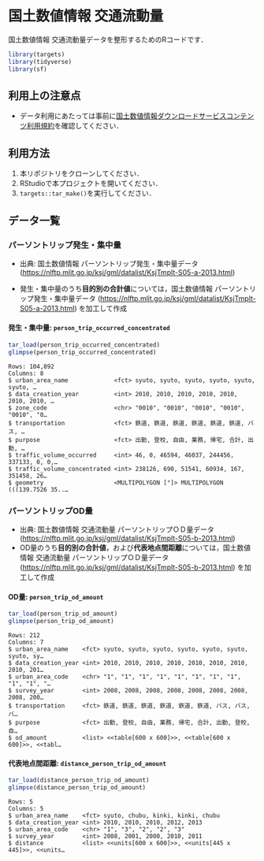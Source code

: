 # 国土数値情報 交通流動量


国土数値情報 交通流動量データを整形するためのRコードです．

``` r
library(targets)
library(tidyverse)
library(sf)
```

## 利用上の注意点

- データ利用にあたっては事前に[国土数値情報ダウンロードサービスコンテンツ利用規約](https://nlftp.mlit.go.jp/ksj/other/agreement.html)を確認してください．

## 利用方法

1.  本リポジトリをクローンしてください．
2.  RStudioで本プロジェクトを開いてください．
3.  `targets::tar_make()`を実行してください．

## データ一覧

### パーソントリップ発生・集中量

- 出典: 国土数値情報 パーソントリップ発生・集中量データ
  (<https://nlftp.mlit.go.jp/ksj/gml/datalist/KsjTmplt-S05-a-2013.html>)

- 発生・集中量のうち**目的別の合計値**については，国土数値情報
  パーソントリップ発生・集中量データ
  (<https://nlftp.mlit.go.jp/ksj/gml/datalist/KsjTmplt-S05-a-2013.html>)
  を加工して作成

#### 発生・集中量: `person_trip_occurred_concentrated`

``` r
tar_load(person_trip_occurred_concentrated)
glimpse(person_trip_occurred_concentrated)
```

    Rows: 104,892
    Columns: 8
    $ urban_area_name             <fct> syuto, syuto, syuto, syuto, syuto, syuto, …
    $ data_creation_year          <int> 2010, 2010, 2010, 2010, 2010, 2010, 2010, …
    $ zone_code                   <chr> "0010", "0010", "0010", "0010", "0010", "0…
    $ transportation              <fct> 鉄道, 鉄道, 鉄道, 鉄道, 鉄道, 鉄道, バス, …
    $ purpose                     <fct> 出勤, 登校, 自由, 業務, 帰宅, 合計, 出勤, …
    $ traffic_volume_occurred     <int> 46, 0, 46594, 46037, 244456, 337133, 0, 0,…
    $ traffic_volume_concentrated <int> 238126, 690, 51541, 60934, 167, 351458, 26…
    $ geometry                    <MULTIPOLYGON [°]> MULTIPOLYGON (((139.7526 35..…

### パーソントリップOD量

- 出典: 国土数値情報 交通流動量 パーソントリップＯＤ量データ
  (<https://nlftp.mlit.go.jp/ksj/gml/datalist/KsjTmplt-S05-b-2013.html>)
- OD量のうち**目的別の合計値**，および**代表地点間距離**については，国土数値情報
  交通流動量 パーソントリップＯＤ量データ
  (<https://nlftp.mlit.go.jp/ksj/gml/datalist/KsjTmplt-S05-b-2013.html>)
  を加工して作成

#### OD量: `person_trip_od_amount`

``` r
tar_load(person_trip_od_amount)
glimpse(person_trip_od_amount)
```

    Rows: 212
    Columns: 7
    $ urban_area_name    <fct> syuto, syuto, syuto, syuto, syuto, syuto, syuto, sy…
    $ data_creation_year <int> 2010, 2010, 2010, 2010, 2010, 2010, 2010, 2010, 201…
    $ urban_area_code    <chr> "1", "1", "1", "1", "1", "1", "1", "1", "1", "1", "…
    $ survey_year        <int> 2008, 2008, 2008, 2008, 2008, 2008, 2008, 2008, 200…
    $ transportation     <fct> 鉄道, 鉄道, 鉄道, 鉄道, 鉄道, 鉄道, バス, バス, バ…
    $ purpose            <fct> 出勤, 登校, 自由, 業務, 帰宅, 合計, 出勤, 登校, 自…
    $ od_amount          <list> <<table[600 x 600]>>, <<table[600 x 600]>>, <<tabl…

#### 代表地点間距離: `distance_person_trip_od_amount`

``` r
tar_load(distance_person_trip_od_amount)
glimpse(distance_person_trip_od_amount)
```

    Rows: 5
    Columns: 5
    $ urban_area_name    <fct> syuto, chubu, kinki, kinki, chubu
    $ data_creation_year <int> 2010, 2010, 2010, 2012, 2013
    $ urban_area_code    <chr> "1", "3", "2", "2", "3"
    $ survey_year        <int> 2008, 2001, 2000, 2010, 2011
    $ distance           <list> <<units[600 x 600]>>, <<units[445 x 445]>>, <<units…

